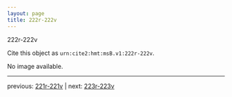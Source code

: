```yaml
---
layout: page
title: 222r-222v
---
```


222r-222v

Cite this object as `urn:cite2:hmt:msB.v1:222r-222v`.

No image available. 



---

previous: [221r-221v](../221r-221v/) | next: [223r-223v](../223r-223v/)